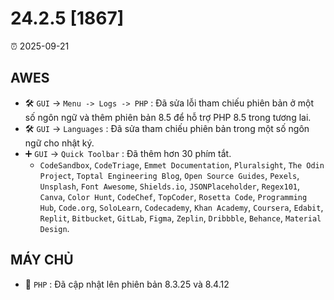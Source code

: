 # 24.2.5 [1867]

⏰ 2025-09-21

## AWES
- 🛠️ `GUI` -> `Menu -> Logs -> PHP` : Đã sửa lỗi tham chiếu phiên bản ở một số ngôn ngữ và thêm phiên bản 8.5 để hỗ trợ PHP 8.5 trong tương lai.
- 🛠️ `GUI` -> `Languages` : Đã sửa tham chiếu phiên bản trong một số ngôn ngữ cho nhật ký.
- ➕ `GUI` -> `Quick Toolbar` : Đã thêm hơn 30 phím tắt.
    - `CodeSandbox`, `CodeTriage`, `Emmet Documentation`, `Pluralsight`, `The Odin Project`, `Toptal Engineering Blog`, `Open Source Guides`, `Pexels`, `Unsplash`, `Font Awesome`, `Shields.io`, `JSONPlaceholder`, `Regex101`, `Canva`, `Color Hunt`, `CodeChef`, `TopCoder`, `Rosetta Code`, `Programming Hub`, `Code.org`, `SoloLearn`, `Codecademy`, `Khan Academy`, `Coursera`, `Edabit`, `Replit`, `Bitbucket`, `GitLab`, `Figma`, `Zeplin`, `Dribbble`, `Behance`, `Material Design`.

## MÁY CHỦ
- 🔄 `PHP` : Đã cập nhật lên phiên bản 8.3.25 và 8.4.12
